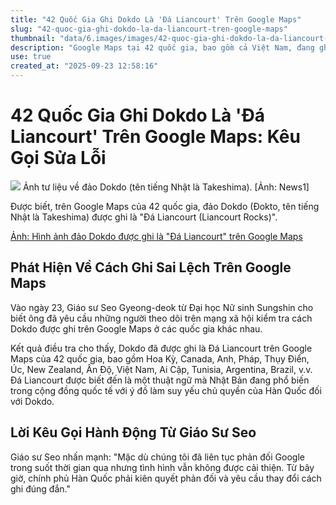 ```yaml
---
title: "42 Quốc Gia Ghi Dokdo Là 'Đá Liancourt' Trên Google Maps"
slug: "42-quoc-gia-ghi-dokdo-la-da-liancourt-tren-google-maps"
thumbnail: "data/6.images/images/42-quoc-gia-ghi-dokdo-la-da-liancourt-tren-google-maps.webp"
description: "Google Maps tại 42 quốc gia, bao gồm cả Việt Nam, đang ghi đảo Dokdo là Đá Liancourt. Giáo sư Seo Gyeong-deok kêu gọi chính phủ Hàn Quốc hành động để sửa lỗi này."
use: true
created_at: "2025-09-23 12:58:16"
---
```


# 42 Quốc Gia Ghi Dokdo Là 'Đá Liancourt' Trên Google Maps: Kêu Gọi Sửa Lỗi

![](/images/20250923-00000026-cnippou-000-1-view.webp)
Ảnh tư liệu về đảo Dokdo (tên tiếng Nhật là Takeshima). [Ảnh: News1]

Được biết, trên Google Maps của 42 quốc gia, đảo Dokdo (Đokto, tên tiếng Nhật là Takeshima) được ghi là "Đá Liancourt (Liancourt Rocks)".

[Ảnh: Hình ảnh đảo Dokdo được ghi là "Đá Liancourt" trên Google Maps](https://japanese.joins.com/JArticle/338991?servcode=400&sectcode=400)

## Phát Hiện Về Cách Ghi Sai Lệch Trên Google Maps

Vào ngày 23, Giáo sư Seo Gyeong-deok từ Đại học Nữ sinh Sungshin cho biết ông đã yêu cầu những người theo dõi trên mạng xã hội kiểm tra cách Dokdo được ghi trên Google Maps ở các quốc gia khác nhau.

Kết quả điều tra cho thấy, Dokdo đã được ghi là Đá Liancourt trên Google Maps của 42 quốc gia, bao gồm Hoa Kỳ, Canada, Anh, Pháp, Thụy Điển, Úc, New Zealand, Ấn Độ, Việt Nam, Ai Cập, Tunisia, Argentina, Brazil, v.v. Đá Liancourt được biết đến là một thuật ngữ mà Nhật Bản đang phổ biến trong cộng đồng quốc tế với ý đồ làm suy yếu chủ quyền của Hàn Quốc đối với Dokdo.

## Lời Kêu Gọi Hành Động Từ Giáo Sư Seo

Giáo sư Seo nhấn mạnh: "Mặc dù chúng tôi đã liên tục phản đối Google trong suốt thời gian qua nhưng tình hình vẫn không được cải thiện. Từ bây giờ, chính phủ Hàn Quốc phải kiên quyết phản đối và yêu cầu thay đổi cách ghi đúng đắn."